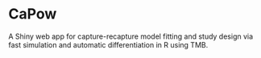 # CaPow
A Shiny web app for capture-recapture model fitting and study design via fast simulation and automatic differentiation in R using TMB.
